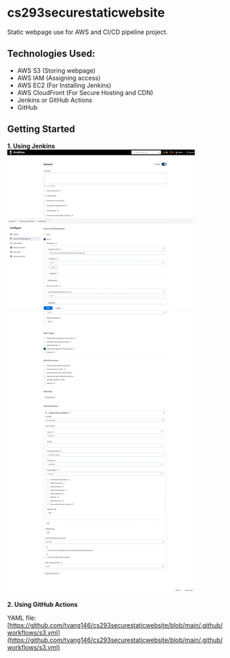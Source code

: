 # cs293securestaticwebsite

Static webpage use for AWS and CI/CD pipeline project.

## Technologies Used:
- AWS S3 (Storing webpage)
- AWS IAM (Assigning access)
- AWS EC2 (For Installing Jenkins)
- AWS CloudFront (For Secure Hosting and CDN)
- Jenkins or GitHub Actions
- GitHub

## Getting Started
**1. Using Jenkins**
![jenkins](https://github.com/tyang146/cs293securestaticwebsite/blob/main/Photos/jenkins.jpeg)

**2. Using GitHub Actions**

YAML file: [https://github.com/tyang146/cs293securestaticwebsite/blob/main/.github/workflows/s3.yml](https://github.com/tyang146/cs293securestaticwebsite/blob/main/.github/workflows/s3.yml)
